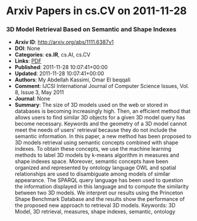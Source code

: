# Arxiv Papers in cs.CV on 2011-11-28
### 3D Model Retrieval Based on Semantic and Shape Indexes
- **Arxiv ID**: http://arxiv.org/abs/1111.6387v1
- **DOI**: None
- **Categories**: **cs.IR**, cs.AI, cs.CV
- **Links**: [PDF](http://arxiv.org/pdf/1111.6387v1)
- **Published**: 2011-11-28 10:07:41+00:00
- **Updated**: 2011-11-28 10:07:41+00:00
- **Authors**: My Abdellah Kassimi, Omar El beqqali
- **Comment**: IJCSI International Journal of Computer Science Issues, Vol. 8, Issue
  3, May 2011
- **Journal**: None
- **Summary**: The size of 3D models used on the web or stored in databases is becoming increasingly high. Then, an efficient method that allows users to find similar 3D objects for a given 3D model query has become necessary. Keywords and the geometry of a 3D model cannot meet the needs of users' retrieval because they do not include the semantic information. In this paper, a new method has been proposed to 3D models retrieval using semantic concepts combined with shape indexes. To obtain these concepts, we use the machine learning methods to label 3D models by k-means algorithm in measures and shape indexes space. Moreover, semantic concepts have been organized and represented by ontology language OWL and spatial relationships are used to disambiguate among models of similar appearance. The SPARQL query language has been used to question the information displayed in this language and to compute the similarity between two 3D models. We interpret our results using the Princeton Shape Benchmark Database and the results show the performance of the proposed new approach to retrieval 3D models. Keywords: 3D Model, 3D retrieval, measures, shape indexes, semantic, ontology



